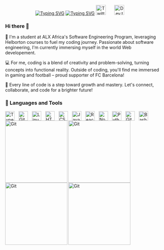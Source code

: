 <p align="center">
  <a href="https://git.io/typing-svg"  target="_blank"><img src="https://readme-typing-svg.herokuapp.com?font=Fira+Code&pause=1000&color=F7E75B&repeat=false&width=435&lines=Sabir+KOUTABI" alt="Typing SVG" /></a>
<a href="https://git.io/typing-svg"  target="_blank"><img src="https://readme-typing-svg.herokuapp.com?font=Fira+Code&pause=1000&width=435&lines=Always+Learning+new+Things;ALX+software+engineering;FullStack+developer" alt="Typing SVG" /></a>
<a href="https://twitter.com/sabirkoutabi"  target="_blank"><img width="32px" alt="Twitter" title="Twitter" src="https://i.imgur.com/OXZM1L6.png"/></a>
  &#8287;&#8287;&#8287;&#8287;&#8287;
  <a href="https://portfolio-sabir222.vercel.app/" target="_blank"><img width="32px" alt="Dev.to" title="DenverCoder1 Dev.to" src="https://i.imgur.com/mVm29vK.png"></a>
  &#8287;&#8287;&#8287;&#8287;&#8287;
</p>




### Hi there 👋
👋  I'm a student at ALX Africa's Software Engineering Program, leveraging Helborton courses to fuel my coding journey. Passionate about software engineering, I'm currently immersing myself in the world Web developement.

💻 For me, coding is a blend of creativity and problem-solving, turning concepts into functional reality. Outside of coding, you'll find me immersed in gaming and football – proud supporter of FC Barcelona!

🚀 Every line of code is a step toward growth and mastery. Let's connect, collaborate, and code for a brighter future!




### 🧰 Languages and Tools



<img align="left" alt="TypeScript" width="30px" style="padding-right:10px;" src="https://cdn.jsdelivr.net/gh/devicons/devicon/icons/typescript/typescript-plain.svg" />

<img align="left" alt="Git" width="30px" style="padding-right:10px;" src="https://cdn.jsdelivr.net/gh/devicons/devicon/icons/git/git-original.svg" />
<img align="left" alt="Linux" width="30px" style="padding-right:10px;" src="https://cdn.jsdelivr.net/gh/devicons/devicon/icons/linux/linux-original.svg" />
<img align="left" alt="HTML" width="30px" style="padding-right:10px;" src="https://cdn.jsdelivr.net/gh/devicons/devicon/icons/html5/html5-plain.svg" />
<img align="left" alt="CSS" width="30px" style="padding-right:10px;" src="https://cdn.jsdelivr.net/gh/devicons/devicon/icons/css3/css3-plain.svg" />
<img align="left" alt="JavaScript" width="30px" style="padding-right:10px;" src="https://cdn.jsdelivr.net/gh/devicons/devicon/icons/javascript/javascript-plain.svg" />
<img align="left" alt="React" width="30px" style="padding-right:10px;" src="https://cdn.jsdelivr.net/gh/devicons/devicon/icons/react/react-original.svg" />
<img align="left" alt="NodeJS" width="30px" style="padding-right:10px;" src="https://cdn.jsdelivr.net/gh/devicons/devicon/icons/nodejs/nodejs-original.svg" />
<img align="left" alt="Python" width="30px" style="padding-right:10px;" src="https://cdn.jsdelivr.net/gh/devicons/devicon/icons/python/python-plain.svg" />

<img align="left" alt="GitHub" width="30px" style="padding-right:10px;" src="https://cdn.jsdelivr.net/gh/devicons/devicon/icons/github/github-original.svg" />

<img align="left" alt="Bash" width="30px" style="padding-right:10px;" src="https://cdn.jsdelivr.net/gh/devicons/devicon/icons/bash/bash-original.svg" />
<br />



  <img align="left" alt="Git" width="200px"  src="https://media2.giphy.com/media/kdFc8fubgS31b8DsVu/giphy.gif" />
  <img align="left" alt="Git" width="200px"  src="https://media3.giphy.com/media/VgGthkhUvGgOit7Y9i/giphy.gif" />
  <img align="left" alt="Git" width="200px"  src="https://media3.giphy.com/media/eNAsjO55tPbgaor7ma/giphy.gif" />
  <img align="left" alt="Git" width="200px"  src="https://media4.giphy.com/media/Y1q8LF4Fc6DoQYC3fi/giphy.gif" />




<!--
**Sabir222/Sabir222** is a ✨ _special_ ✨ repository because its `README.md` (this file) appears on your GitHub profile.

Here are some ideas to get you started:

- 🔭 I’m currently working on ...
- 🌱 I’m currently learning ...
- 👯 I’m looking to collaborate on ...
- 🤔 I’m looking for help with ...
- 💬 Ask me about ...
- 📫 How to reach me: ...
- 😄 Pronouns: ...
- ⚡ Fun fact: ...
-->
